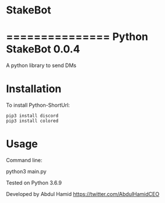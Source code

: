 # StakeBot

===============
Python StakeBot 0.0.4
===============

A python library to send DMs

Installation
============

To install Python-ShortUrl:

    pip3 install discord
    pip3 install colored


Usage
=====

Command line:

python3 main.py 
    
Tested on Python 3.6.9

Developed by Abdul Hamid https://twitter.com/AbdulHamidCEO
